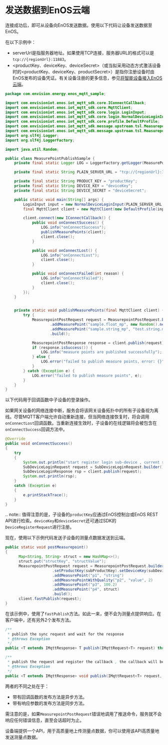 # 发送数据到EnOS云端

连接成功后，即可从设备向EnOS发送数据。使用以下代码让设备发送数据至EnOS。

在以下示例中：

- serverUrl是指服务器地址。如果使用TCP连接，服务器URL的格式可以是`tcp://{regionUrl}:11883`。
- <productKey、deviceKey、deviceSecret>（或当拟采用动态方式激活设备时的<productKey、deviceKey、productSecret>）是指你注册设备时由EnOS发布的设备凭证。有关设备注册的更多信息，参见[将智能设备接入EnOS云端](/docs/device-connection/zh_CN/2.0.9/quickstart/gettingstarted_device_connection)。

```java
package com.envision.energy.enos_mqtt_sample;

import com.envisioniot.enos.iot_mqtt_sdk.core.IConnectCallback;
import com.envisioniot.enos.iot_mqtt_sdk.core.MqttClient;
import com.envisioniot.enos.iot_mqtt_sdk.core.login.LoginInput;
import com.envisioniot.enos.iot_mqtt_sdk.core.login.NormalDeviceLoginInput;
import com.envisioniot.enos.iot_mqtt_sdk.core.profile.DefaultProfile;
import com.envisioniot.enos.iot_mqtt_sdk.message.upstream.tsl.MeasurepointPostRequest;
import com.envisioniot.enos.iot_mqtt_sdk.message.upstream.tsl.MeasurepointPostResponse;
import org.slf4j.Logger;
import org.slf4j.LoggerFactory;

import java.util.Random;

public class MeasurePointPublishSample {
    private final static Logger LOG = LoggerFactory.getLogger(MeasurePointPublishSample.class);

    private final static String PLAIN_SERVER_URL = "tcp://{regionUrl}:11883";

    private final static String PRODUCT_KEY = "productKey";
    private final static String DEVICE_KEY = "deviceKey";
    private final static String DEVICE_SECRET = "deviceSecret";

    public static void main(String[] args) {
        LoginInput input = new NormalDeviceLoginInput(PLAIN_SERVER_URL, PRODUCT_KEY, DEVICE_KEY, DEVICE_SECRET);
        final MqttClient client = new MqttClient(new DefaultProfile(input));

        client.connect(new IConnectCallback() {
            public void onConnectSuccess() {
                LOG.info("onConnectSuccess");
                publishMeasurePoints(client);
                client.close();
            }

            public void onConnectLost() {
                LOG.info("onConnectLost");
                client.close();
            }

            public void onConnectFailed(int reason) {
                LOG.info("onConnectFailed");
                client.close();
            }
        });
    }


    private static void publishMeasurePoints(final MqttClient client) {
        try {
            MeasurepointPostRequest request = MeasurepointPostRequest.builder()
                    .addMeasurePoint("sample.float_mp", new Random().nextFloat())
                    .addMeasurePoint("sample.string_mp", "test.string.mp")
                    .build();

            MeasurepointPostResponse response = client.publish(request);
            if (response.isSuccess()) {
                LOG.info("measure points are published successfully");
            } else {
                LOG.error("failed to publish measure points, error: {}", response.getMessage());
            }
        } catch (Exception e) {
            LOG.error("failed to publish measure points", e);
        }
    }
}
```

以下代码用于回调函数中子设备的登录操作。  

如果网关设备的网络连接中断，服务会将该网关设备拓扑中的所有子设备视为离线。尽管MQTT客户端允许自动重新连接，但当网络连接恢复时，将会调用`onConnectLost`回调函数。当重新连接生效时，子设备的在线逻辑将会被包含在`onConnectSuccess`回调方法中。

```java
@Override
public void onConnectSuccess()
{
    try
    {
        System.out.println("start register login sub-device , current status :" + client.isConnected());
        SubDeviceLoginRequest request = SubDeviceLoginRequest.builder().setSubDeviceInfo(subProductKey, subDeviceKey, subDeviceSecret).build();
        SubDeviceLoginResponse rsp = client.publish(request);
        System.out.println(rsp);
    }
    catch (Exception e)
    {
        e.printStackTrace();
    }
}
```

.. note:: 值得注意的是，子设备的`productKey`应通过EnOS控制台或EnOS REST API进行检索。`deviceKey`和`deviceSecret`还可通过SDK的`DeviceRegisterRequest`进行注册。

现在，使用以下示例代码发送子设备的测量点数据发送到云端。

```java
public static void postMeasurepoint()
{
      Map<String, String> struct = new HashMap<>();
      struct.put("structKey", "structValue");
      MeasurepointPostRequest request = MeasurepointPostRequest.builder()
                     .setProductKey(subProductKey).setDeviceKey(subDeviceKey)
                     .addMeasurePoint("p1", "string")
                     .addMeasreuPointWithQuality("p2", "value", 2)
                     .addMeasurePoint("p3", 100.2)
                     .addMeasurePoint("p4", struct)
                     .build();
      client.fastPublish(request);
}
```

在该示例中，使用了`fastPublish`方法。如此一来，便不会为测量点提供响应。在客户端中，还有另外2个发布方法。

```java
/**
 * publish the sync request and wait for the response
 * @throws Exception
 */
public <T extends IMqttResponse> T publish(IMqttRequest<T> request) throws Exception

/**
 * publish the request and register the callback , the callback will be called when rcv the response
 * @throws Exception
 */
public <T extends IMqttResponse> void publish(IMqttRequest<T> request, IResponseCallback<T> callback)
```

两者的不同之处在于：

- 带有回调函数的发布方法是异步方法。
- 带有响应参数的发布方法是同步方法。

需注意的是，如果`MeasurepointPostRequest`错误地调用了推送命令，服务就不会响应任何错误信息，直至会话超时为止。

设备端提供一个API，用于高质量地上传测量点数据，你可以使用该API高质量地发送测量点数据。
<!--该API的名称是什么？-->
